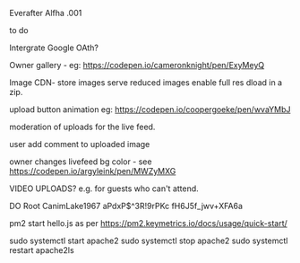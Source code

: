 Everafter Alfha .001

to do



Intergrate Google OAth?

Owner  gallery - eg:
https://codepen.io/cameronknight/pen/ExyMeyQ

Image CDN- store images serve reduced images enable full res dload in a zip.

upload button animation eg:
https://codepen.io/coopergoeke/pen/wvaYMbJ

moderation of uploads for the live feed.

user add comment to uploaded image

owner changes livefeed bg color - see https://codepen.io/argyleink/pen/MWZyMXG

VIDEO UPLOADS? e.g. for guests who can't attend.



DO Root
CanimLake1967
aPdxP$^3R!9rPKc
fH6J5f_jwv+XFA6a


pm2 start hello.js
as per https://pm2.keymetrics.io/docs/usage/quick-start/


sudo systemctl start apache2
sudo systemctl stop apache2
sudo systemctl restart apache2ls